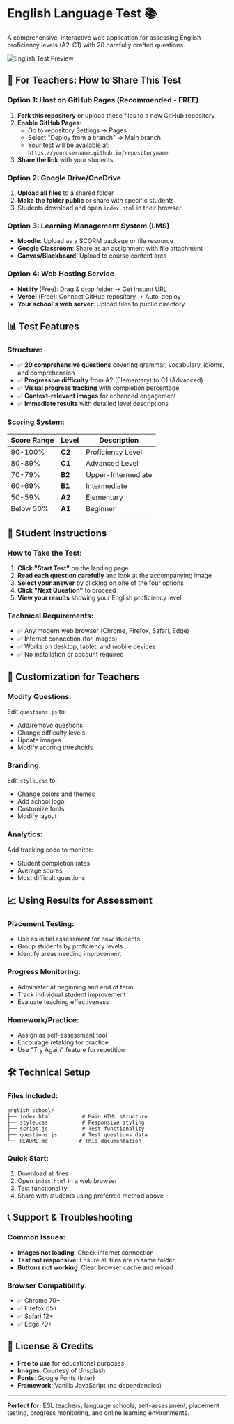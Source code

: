# English Language Test 📚

A comprehensive, interactive web application for assessing English proficiency levels (A2-C1) with 20 carefully crafted questions.

![English Test Preview](https://images.unsplash.com/photo-1434030216411-0b793f4b4173?w=600&h=300&fit=crop)

## 🎯 **For Teachers: How to Share This Test**

### **Option 1: Host on GitHub Pages (Recommended - FREE)**
1. **Fork this repository** or upload these files to a new GitHub repository
2. **Enable GitHub Pages**:
   - Go to repository Settings → Pages
   - Select "Deploy from a branch" → Main branch
   - Your test will be available at: `https://yourusername.github.io/repositoryname`
3. **Share the link** with your students

### **Option 2: Google Drive/OneDrive**
1. **Upload all files** to a shared folder
2. **Make the folder public** or share with specific students
3. Students download and open `index.html` in their browser

### **Option 3: Learning Management System (LMS)**
- **Moodle**: Upload as a SCORM package or file resource
- **Google Classroom**: Share as an assignment with file attachment
- **Canvas/Blackboard**: Upload to course content area

### **Option 4: Web Hosting Service**
- **Netlify** (Free): Drag & drop folder → Get instant URL
- **Vercel** (Free): Connect GitHub repository → Auto-deploy
- **Your school's web server**: Upload files to public directory

## 📊 **Test Features**

### **Structure:**
- ✅ **20 comprehensive questions** covering grammar, vocabulary, idioms, and comprehension
- ✅ **Progressive difficulty** from A2 (Elementary) to C1 (Advanced)
- ✅ **Visual progress tracking** with completion percentage
- ✅ **Context-relevant images** for enhanced engagement
- ✅ **Immediate results** with detailed level descriptions

### **Scoring System:**
| Score Range | Level | Description |
|-------------|--------|-------------|
| 90-100% | **C2** | Proficiency Level |
| 80-89% | **C1** | Advanced Level |
| 70-79% | **B2** | Upper-Intermediate |
| 60-69% | **B1** | Intermediate |
| 50-59% | **A2** | Elementary |
| Below 50% | **A1** | Beginner |

## 📱 **Student Instructions**

### **How to Take the Test:**
1. **Click "Start Test"** on the landing page
2. **Read each question carefully** and look at the accompanying image
3. **Select your answer** by clicking on one of the four options
4. **Click "Next Question"** to proceed
5. **View your results** showing your English proficiency level

### **Technical Requirements:**
- ✅ Any modern web browser (Chrome, Firefox, Safari, Edge)
- ✅ Internet connection (for images)
- ✅ Works on desktop, tablet, and mobile devices
- ✅ No installation or account required

## 🔧 **Customization for Teachers**

### **Modify Questions:**
Edit `questions.js` to:
- Add/remove questions
- Change difficulty levels
- Update images
- Modify scoring thresholds

### **Branding:**
Edit `style.css` to:
- Change colors and themes
- Add school logo
- Customize fonts
- Modify layout

### **Analytics:**
Add tracking code to monitor:
- Student completion rates
- Average scores
- Most difficult questions

## 📈 **Using Results for Assessment**

### **Placement Testing:**
- Use as initial assessment for new students
- Group students by proficiency levels
- Identify areas needing improvement

### **Progress Monitoring:**
- Administer at beginning and end of term
- Track individual student improvement
- Evaluate teaching effectiveness

### **Homework/Practice:**
- Assign as self-assessment tool
- Encourage retaking for practice
- Use "Try Again" feature for repetition

## 🛠 **Technical Setup**

### **Files Included:**
```
english_school/
├── index.html          # Main HTML structure
├── style.css           # Responsive styling
├── script.js           # Test functionality
├── questions.js        # Test questions data
└── README.md          # This documentation
```

### **Quick Start:**
1. Download all files
2. Open `index.html` in a web browser
3. Test functionality
4. Share with students using preferred method above

## 📞 **Support & Troubleshooting**

### **Common Issues:**
- **Images not loading**: Check internet connection
- **Test not responsive**: Ensure all files are in same folder
- **Buttons not working**: Clear browser cache and reload

### **Browser Compatibility:**
- ✅ Chrome 70+
- ✅ Firefox 65+
- ✅ Safari 12+
- ✅ Edge 79+

## 📜 **License & Credits**

- **Free to use** for educational purposes
- **Images**: Courtesy of Unsplash
- **Fonts**: Google Fonts (Inter)
- **Framework**: Vanilla JavaScript (no dependencies)

---

**Perfect for:** ESL teachers, language schools, self-assessment, placement testing, progress monitoring, and online learning environments.